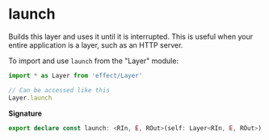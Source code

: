 # launch

Builds this layer and uses it until it is interrupted. This is useful when
your entire application is a layer, such as an HTTP server.

To import and use `launch` from the "Layer" module:

```ts
import * as Layer from 'effect/Layer'

// Can be accessed like this
Layer.launch
```

**Signature**

```ts
export declare const launch: <RIn, E, ROut>(self: Layer<RIn, E, ROut>) => Effect.Effect<RIn, E, never>
```
